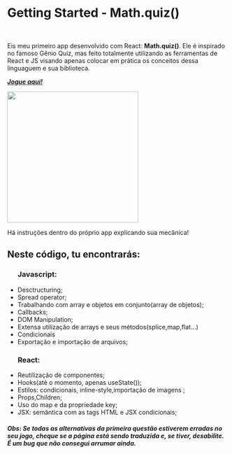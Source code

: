 
<h1>Getting Started - Math.quiz()</h1>
<br>
<p>Eis meu primeiro app desenvolvido com React: <strong>Math.quiz()</strong>. Ele é inspirado no famoso Gênio Quiz, mas feito totalmente utilizando as ferramentas de React e JS visando apenas colocar em prática os conceitos dessa linguaguem e sua biblioteca. </p>
<p><a href="https://machado001.github.io/Math.quiz/"><strong><em>Jogue aqui!</em></strong></a></p>

<img width="300px" src="https://user-images.githubusercontent.com/101916850/185784811-939cb213-6876-4706-85af-5741c9ebab5f.PNG">
<p>Há instruções dentro do próprio app explicando sua mecânica!</p>


<h2>Neste código, tu encontrarás:</h2>

<ul>
<h3>Javascript:</h3>
<li>Desctructuring;</li>
<li>Spread operator;</li>
<li>Trabalhando com array e objetos em conjunto(array de objetos);</li>
<li>Callbacks;</li>
<li>DOM Manipulation;</li>
<li>Extensa utilização de arrays e seus métodos(splice,map,flat...)</li>
<li>Condicionais</li>
<li>Exportação e importação de arquivos; </li>
</ul>

<ul>
<h3>React:</h3>
<li>Reutilização de componentes;</li>
<li>Hooks(até o momento, apenas useState());</li>
<li>Estilos: condicionais, inline-style,importação de imagens ;</li>
<li>Props,Children;</li>
<li>Uso do map e da propriedade key;</li>
<li>JSX: semântica com as tags HTML e JSX condicionais;</li>
</ul>
<h5>Obs: Se todas as alternativas da primeira questão estiverem erradas no seu jogo, cheque se a página está sendo traduzida e, se tiver, desabilite. É um bug que não consegui arrumar ainda.</h5>


